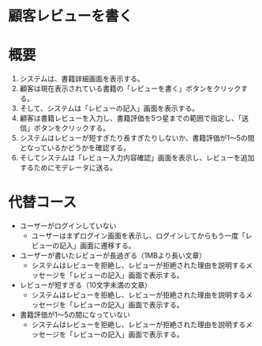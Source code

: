 # 顧客レビューを書く

# 概要

1. システムは、書籍詳細画面を表示する。
2. 顧客は現在表示されている書籍の「レビューを書く」ボタンをクリックする。  
3. そして、システムは「レビューの記入」画面を表示する。  
4. 顧客は書籍レビューを入力し、書籍評価を5つ星までの範囲で指定し、「送信」ボタンをクリックする。  
5. システムはレビューが短すぎたり長すぎたりしないか、書籍評価が1～5の間となっているかどうかを確認する。  
6. そしてシステムは「レビュー入力内容確認」画面を表示し、レビューを追加するためにモデレータに送る。

# 代替コース

- ユーザーがログインしていない
  - ユーザーはまずログイン画面を表示し、ログインしてからもう一度「レビューの記入」画面に遷移する。
- ユーザーが書いたレビューが長過ぎる（1MBより長い文章）
  - システムはレビューを拒絶し、レビューが拒絶された理由を説明するメッセージを「レビューの記入」画面で表示する。
- レビューが短すぎる（10文字未満の文章）
  - システムはレビューを拒絶し、レビューが拒絶された理由を説明するメッセージを「レビューの記入」画面で表示する。
- 書籍評価が1～5の間になっていない
  - システムはレビューを拒絶し、レビューが拒絶された理由を説明するメッセージを「レビューの記入」画面で表示する。

